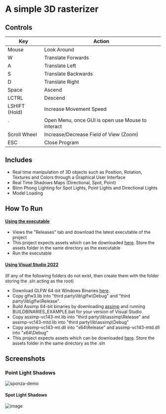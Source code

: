 # A simple 3D rasterizer
## Controls

| Key  | Action |
| ------------- | ------------- |
| Mouse  | Look Around  |
| W  | Translate Forwards  |
| A | Translate Left  |
| S | Translate Backwards  |
| D  | Translate Right  |
| Space  | Ascend  |
| LCTRL  | Descend  |
| LSHIFT (Hold)  | Increase Movement Speed |
| ` | Open Menu, once GUI is open use Mouse to interact  |
| Scroll Wheel  | Increase/Decrease Field of View (Zoom)  |
| ESC  | Close Program  |

## Includes
- Real time manipulation of 3D objects such as Position, Rotation, Textures and Colors through a Graphical User Interface
- Real Time Shadows Maps (Directional, Spot, Point)
- Blinn Phong Lighting for Spot Lights, Point Lights and Directional Lights 
- Model Loading

## How To Run

#### <ins>Using the executable</ins>
- Views the "Releases" tab and download the latest executable of the project
- This project expects assets which can be downloaded [here](https://drive.google.com/drive/folders/1xrtGR_Ftvw49WWUczeX7o8o1jT-aFrRH?usp=sharing). Store the assets folder in the same directory as the executable
- Run the executable

#### <ins>Using Visual Studio 2022</ins> 
(If any of the following folders do not exist, then create them with the folder storing the .sln acting as the root)
- Download GLFW 64-bit Windows Binaries [here](https://www.glfw.org/download).
- Copy glfw3.lib into "third party\lib\glfw\Debug" and "third party\lib\glfw\Release".
- Build Assimp 64-bit binaries by downloading [assimp](https://github.com/assimp/assimp) and running BUILDBINARIES_EXAMPLE.bat for your version of Visual Studio.
- Copy assimp-vc143-mt.lib into "third party\lib\assimp\Release" and assimp-vc143-mtd.lib into "third party\lib\assimp\Debug"
- Copy assimp-vc143-mt.dll into "x64\Release" and assimp-vc143-mtd.dll into "x64\Debug"
- This project expects assets which can be downloaded [here](https://drive.google.com/drive/folders/1xrtGR_Ftvw49WWUczeX7o8o1jT-aFrRH?usp=sharing). Store the assets folder in the same directory as the .sln
  
## Screenshots
### Point Light Shadows
![sponza-demo](https://github.com/user-attachments/assets/ceccfcf2-3ba8-48a2-954a-fca7fdb37943)

#### Spot Light Shadows
![image](https://github.com/rsolis096/OpenGL-Project/assets/63280140/824838b2-cafa-46a1-b358-2600c045b7c2)




